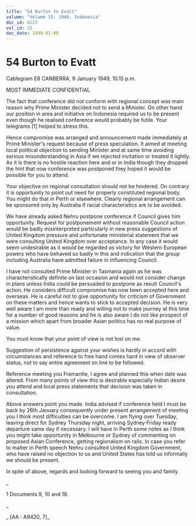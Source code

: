 ```yaml
---
title: "54 Burton to Evatt"
volume: "Volume 15: 1949, Indonesia"
doc_id: 6223
vol_id: 15
doc_date: 1949-01-09
---
```


# 54 Burton to Evatt

Cablegram E8 CANBERRA, 9 January 1949, 10.15 p.m.

MOST IMMEDIATE CONFIDENTIAL

The fact that conference did not conform with regional concept was main reason why Prime Minister decided not to send a Minister. On other hand our position in area and initiative on Indonesia required us to be present even though he realised conference would probably be futile. Your telegrams [1] helped to stress this.

Hence compromise was arranged and announcement made immediately at Prime Minister's request because of press speculation. It aimed at meeting local political objection to sending Minister and at same time avoiding serious misunderstanding in Asia if we rejected invitation or treated it lightly. As it is there is no hostile reaction here and or in India though they dropped the hint that now conference was postponed they hoped it would be possible for you to attend.

Your objective on regional consultation should not be hindered. On contrary it is opportunity to point out need for properly constituted regional body. You might do that in Perth or elsewhere. Clearly regional arrangement can be sponsored only by Australia if racial characteristics are to be avoided.

We have already asked Nehru postpone conference if Council gives him opportunity. Request for postponement without reasonable Council action would be badly misinterpreted particularly in new press suggestions of United Kingdom pressure and unfortunate ministerial statement that we were consulting United Kingdom over acceptance. In any case it would seem undesirable as it would be regarded as victory for Western European powers who have behaved so badly in this and indication that the group including Australia have admitted failure in influencing Council.

I have not consulted Prime Minister in Tasmania again as he was characteristically definite on last occasion and would not consider change in plans unless India could be persuaded to postpone as result Council's action. He considers difficult compromise has now been accepted here and overseas. He is careful not to give opportunity for criticism of Government on these matters and hence wants to stick to accepted decision. He is very well aware I am more than ready and willing not to make journey at this time for a number of good reasons and he is also aware I do not like prospect of a mission which apart from broader Asian politics has no real purpose of value.

You must know that your point of view is not lost on me.

Suggestion of persistence against your wishes is hardly in accord with circumstances and reference to free hand comes hard in view of observer status, not to say entire agreement on line to be followed.

Reference meeting you Fremantle, I agree and planned this when date was altered. From many points of view this is desirable especially Indian desire you attend and local press statements that decision was taken in consultation.

Above answers point you made. India advised if conference held I must be back by 26th January consequently under present arrangement of meeting you I think most difficulties can be overcome. I am flying over Tuesday, leaving direct for Sydney Thursday night, arriving Sydney Friday ready departure same day if necessary. I will have in Perth some notes as I think you might take opportunity in Melbourne or Sydney of commenting on proposed Asian Conference, getting regionalism on rails. In case you refer to matter in Perth speech Nehru consulted United Kingdom Government, who have raised no objection to us and United States has told us informally we should be present.

In spite of above, regards and looking forward to seeing you and family.

_

1 Documents 9, 10 and 18.

_

_ [AA : A9420, 7]_
